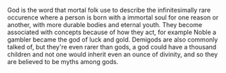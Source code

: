 God is the word that mortal folk use to describe the infinitesimally rare occurence where a person is born with a immortal soul for one reason or another, with more durable bodies and eternal youth. They become associated with concepts because of how they act, for example Noble a gambler became the god of luck and gold. Demigods are also commonly talked of, but they're even rarer than gods, a god could have a thousand children and not one would inherit even an ounce of divinity, and so they are believed to be myths among gods.